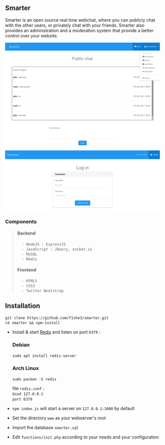 ## Smarter ##

Smarter is an open source real time webchat, where you can publicly chat with
the other users, or privately chat with your friends. Smarter also provides an
administration and a moderation system that provide a better control over your
website.

![Chat page](https://raw.githubusercontent.com/f1she3/smarter/master/screenshots/chat.png?raw=true "Smarter")

![Login page](https://raw.githubusercontent.com/f1she3/smarter/master/screenshots/login.png?raw=true "Login")

### Components ###
>	#### Backend ####
>		- NodeJS : ExpressJS
>		- JavaScript : JQuery, socket.io
> 		- MySQL
>		- Redis
>	#### Frontend ####
>		- HTML5
>		- CSS3
>		- Twitter Bootstrap
## Installation ##
```
git clone https://github.com/f1she3/smarter.git
cd smarter && npm-install
```
- Install & start [Redis](https://redis.io/) and listen on port `6379` : 
  ### Debian ###
  `sudo apt install redis-server`
  ### Arch Linux ###
  `sudo pacman -S redis`
  
  file `redis.conf` :  
  `bind 127.0.0.1`    
  `port 6379`

- ``` npm index.js ``` will start a server on ```127.0.0.1:3000``` by default
  
- Set the directory `www` as your webserver's root
- Import the database `smarter.sql`
- Edit `functions/init.php` according to your needs and your configuration
